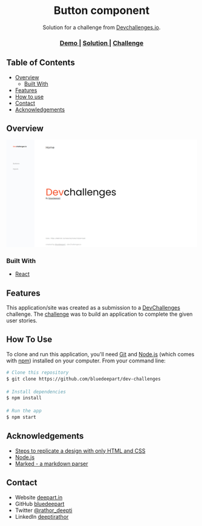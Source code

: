 <h1 align="center">Button component</h1>

<div align="center">
   Solution for a challenge from  <a href="http://devchallenges.io" target="_blank">Devchallenges.io</a>.
</div>

<div align="center">
  <h3>
    <a href="https://bluedeepart.github.io/dev-challenges">
      Demo
    </a>
    <span> | </span>
    <a href="https://github.com/bluedeepart/dev-challenges">
      Solution
    </a>
    <span> | </span>
    <a href="https://devchallenges.io/challenges/ohgVTyJCbm5OZyTB2gNY">
      Challenge
    </a>
  </h3>
</div>

<!-- TABLE OF CONTENTS -->

## Table of Contents

- [Overview](#overview)
  - [Built With](#built-with)
- [Features](#features)
- [How to use](#how-to-use)
- [Contact](#contact)
- [Acknowledgements](#acknowledgements)

<!-- OVERVIEW -->

## Overview

![screenshot](src/assets/images/dev-challenges-home.png)

<!-- Introduce your projects by taking a screenshot or a gif. Try to tell visitors a story about your project by answering:

- Where can I see your demo?
- What was your experience?
- What have you learned/improved?
- Your wisdom? :)
-->

### Built With

<!-- This section should list any major frameworks that you built your project using. Here are a few examples.-->

- [React](https://reactjs.org/)

## Features

<!-- List the features of your application or follow the template. Don't share the figma file here :) -->

This application/site was created as a submission to a [DevChallenges](https://devchallenges.io/challenges) challenge. The [challenge](https://devchallenges.io/challenges/ohgVTyJCbm5OZyTB2gNY) was to build an application to complete the given user stories.

## How To Use

<!-- This is an example, please update according to your application -->

To clone and run this application, you'll need [Git](https://git-scm.com) and [Node.js](https://nodejs.org/en/download/) (which comes with [npm](http://npmjs.com)) installed on your computer. From your command line:

```bash
# Clone this repository
$ git clone https://github.com/bluedeepart/dev-challenges

# Install dependencies
$ npm install

# Run the app
$ npm start
```

## Acknowledgements

<!-- This section should list any articles or add-ons/plugins that helps you to complete the project. This is optional but it will help you in the future. For exmpale -->

- [Steps to replicate a design with only HTML and CSS](https://devchallenges-blogs.web.app/how-to-replicate-design/)
- [Node.js](https://nodejs.org/)
- [Marked - a markdown parser](https://github.com/chjj/marked)

## Contact

- Website [deepart.in](https://deepart.in)
- GitHub [bluedeepart](https://github.com/bluedeepart)
- Twitter [@rathor_deepti](https://twitter.com/rathor_deepti)
- LinkedIn [deeptirathor](LinkedIn.com/in/deeptirathor/)
